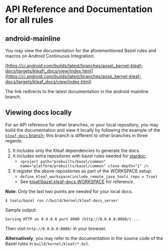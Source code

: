 # API Reference and Documentation for all rules

## android-mainline

You may view the documentation for the aforementioned Bazel rules and macros on
Android Continuous Integration:

[https://ci.android.com/builds/latest/branches/aosp\_kernel-kleaf-docs/targets/kleaf\_docs/view/index.html](https://ci.android.com/builds/latest/branches/aosp_kernel-kleaf-docs/targets/kleaf_docs/view/index.html)

The link redirects to the latest documentation in the android-mainline branch.

## Viewing docs locally

For an API reference for other branches, or your local repository, you may build
the documentation and view it locally by following the example of the
[`kleaf-docs` branch](https://android.git.corp.google.com/kernel/manifest/+/refs/heads/kleaf-docs);
this branch is different to other branches in three regards:

1.  It includes only the Kleaf dependencies to generate the docs.
1.  It includes extra repositores with bazel rules needed for
    [stardoc](https://github.com/bazelbuild/stardoc):
    *   `<project path="prebuilts/bazel/common"
        name="platform/prebuilts/bazel/common" clone-depth="1" />`
1.  It register the above repositories as part of the WORKSPACE setup:
    *   `define_kleaf_workspace(include_remote_java_tools_repo = True)`
    *   See
        [kleaf/bazel.kleaf-docs.WORKSPACE](https://android.git.corp.google.com/kernel/build/+/refs/heads/master/kleaf/bazel.kleaf-docs.WORKSPACE)
        for reference.

**Note**: Only the last two points are needed for your local docs.

```shell
$ tools/bazel run //build/kernel/kleaf:docs_server
```

Sample output:

```text
Serving HTTP on 0.0.0.0 port 8080 (http://0.0.0.0:8080/) ...
```

Then visit `http://0.0.0.0:8080/` in your browser.

**Alternatively**, you may refer to the documentation in the source code of the
Bazel rules in `build/kernel/kleaf/*.bzl`.
